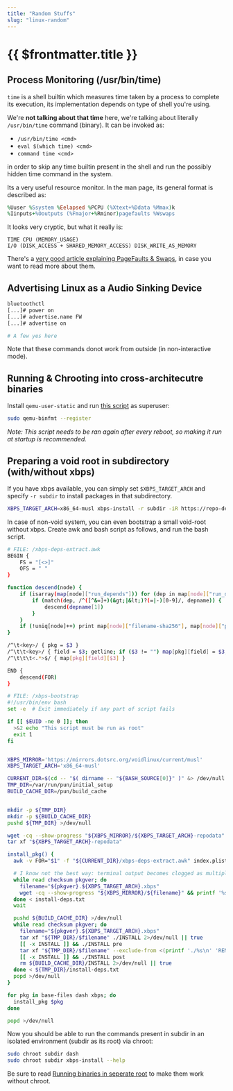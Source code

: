 ```yaml
---
title: "Random Stuffs"
slug: "linux-random"
---
```


<h1>{{ $frontmatter.title }}</h1>

## Process Monitoring (/usr/bin/time)

`time` is a shell builtin which measures time taken by a process to complete its execution, its implementation depends on type of shell you're using.

We're **not talking about that time** here, we're talking about literally `/usr/bin/time` command (binary). It can be invoked as:
* `/usr/bin/time <cmd>`
* `eval $(which time) <cmd>`
* `command time <cmd>`

in order to skip any time builtin present in the shell and run the possibly hidden time command in the system.

Its a very useful resource monitor. In the man page, its general format is described as:
```ruby
%Uuser %Ssystem %Eelapsed %PCPU (%Xtext+%Ddata %Mmax)k
%Iinputs+%Ooutputs (%Fmajor+%Rminor)pagefaults %Wswaps
```

It looks very cryptic, but what it really is:
```
TIME CPU (MEMORY_USAGE)
I/O (DISK_ACCESS + SHARED_MEMORY_ACCESS) DISK_WRITE_AS_MEMORY
```

There's a [very good article explaining PageFaults & Swaps](https://scoutapm.com/blog/understanding-page-faults-and-memory-swap-in-outs-when-should-you-worry), in case you want to read more about them.


## Advertising Linux as a Audio Sinking Device

```bash
bluetoothctl
[...]# power on
[...]# advertise.name FW
[...]# advertise on

# A few yes here
```

Note that these commands donot work from outside (in non-interactive mode).


## Running & Chrooting into cross-architecutre binaries

Install `qemu-user-static` and run [this script](https://github.com/Animeshz/scripts/tree/main/main/qemu-binfmt) as superuser:

```bash
sudo qemu-binfmt --register
```

*Note: This script needs to be ran again after every reboot, so making it run at startup is recommended.*

## Preparing a void root in subdirectory (with/without xbps)

If you have xbps available, you can simply set `$XBPS_TARGET_ARCH` and specify `-r subdir` to install packages in that subdirectory.

```bash
XBPS_TARGET_ARCH=x86_64-musl xbps-install -r subdir -iR https://repo-default.voidlinux.org/current/musl -S base-files dash xbps
```

In case of non-void system, you can even bootstrap a small void-root without xbps. Create awk and bash script as follows, and run the bash script.

```bash
# FILE: /xbps-deps-extract.awk
BEGIN {
    FS = "[<>]"
    OFS = " "
}

function descend(node) {
    if (isarray(map[node]["run_depends"])) for (dep in map[node]["run_depends"]) {
        if (match(dep, /^([^&=]+)(&gt;|&lt;)?(=|-)[0-9]/, depname)) {
            descend(depname[1])
        }
    }
    if (!uniq[node]++) print map[node]["filename-sha256"], map[node]["pkgver"]
}

/^\t<key>/ { pkg = $3 }
/^\t\t<key>/ { field = $3; getline; if ($3 != "") map[pkg][field] = $3; }
/^\t\t\t<.*>$/ { map[pkg][field][$3] }

END {
    descend(FOR)
}

# FILE: /xbps-bootstrap
#!/usr/bin/env bash
set -e  # Exit immediately if any part of script fails

if [[ $EUID -ne 0 ]]; then
  >&2 echo "This script must be run as root"
  exit 1
fi


XBPS_MIRROR='https://mirrors.dotsrc.org/voidlinux/current/musl'
XBPS_TARGET_ARCH='x86_64-musl'

CURRENT_DIR=$(cd -- "$( dirname -- "${BASH_SOURCE[0]}" )" &> /dev/null && pwd)
TMP_DIR=/var/run/pun/initial_setup
BUILD_CACHE_DIR=/pun/build_cache


mkdir -p ${TMP_DIR}
mkdir -p ${BUILD_CACHE_DIR}
pushd ${TMP_DIR} >/dev/null

wget -cq --show-progress "${XBPS_MIRROR}/${XBPS_TARGET_ARCH}-repodata"
tar xf "${XBPS_TARGET_ARCH}-repodata"

install_pkg() {
  awk -v FOR="$1" -f "${CURRENT_DIR}/xbps-deps-extract.awk" index.plist > install-deps.txt

  # I know not the best way: terminal output becomes clogged as multiple writes to stdout
  while read checksum pkgver; do
    filename="${pkgver}.${XBPS_TARGET_ARCH}.xbps"
    wget -cq --show-progress "${XBPS_MIRROR}/${filename}" && printf '%s %s\n' "$checksum" "$filename" | sha256sum --check >/dev/null &
  done < install-deps.txt
  wait

  pushd ${BUILD_CACHE_DIR} >/dev/null
  while read checksum pkgver; do
    filename="${pkgver}.${XBPS_TARGET_ARCH}.xbps"
    tar xf "${TMP_DIR}/$filename" ./INSTALL 2>/dev/null || true
    [[ -x INSTALL ]] && ./INSTALL pre
    tar xf "${TMP_DIR}/$filename" --exclude-from <(printf './%s\n' 'REMOVE' 'INSTALL' 'props.plist' 'files.plist')
    [[ -x INSTALL ]] && ./INSTALL post
    rm ${BUILD_CACHE_DIR}/INSTALL 2>/dev/null || true
  done < ${TMP_DIR}/install-deps.txt
  popd >/dev/null
}

for pkg in base-files dash xbps; do
  install_pkg $pkg
done

popd >/dev/null
```

Now you should be able to run the commands present in subdir in an isolated environment (subdir as its root) via chroot:

```bash
sudo chroot subdir dash
sudo chroot subdir xbps-install --help
```

Be sure to read [Running binaries in seperate root](/blog/working-with-binaries.html#let-s-go) to make them work without chroot.
